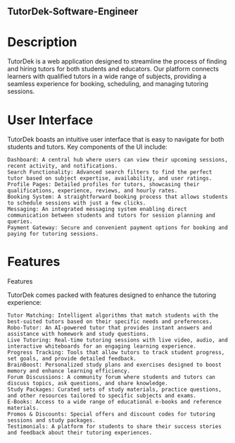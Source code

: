 ## TutorDek-Software-Engineer


# Description

TutorDek is a web application designed to streamline the process of finding and hiring tutors for both students and educators. Our platform connects learners with qualified tutors in a wide range of subjects, providing a seamless experience for booking, scheduling, and managing tutoring sessions.

# User Interface

TutorDek boasts an intuitive user interface that is easy to navigate for both students and tutors. Key components of the UI include:

    Dashboard: A central hub where users can view their upcoming sessions, recent activity, and notifications.
    Search Functionality: Advanced search filters to find the perfect tutor based on subject expertise, availability, and user ratings.
    Profile Pages: Detailed profiles for tutors, showcasing their qualifications, experience, reviews, and hourly rates.
    Booking System: A straightforward booking process that allows students to schedule sessions with just a few clicks.
    Messaging: An integrated messaging system enabling direct communication between students and tutors for session planning and queries.
    Payment Gateway: Secure and convenient payment options for booking and paying for tutoring sessions.

# Features

Features

TutorDek comes packed with features designed to enhance the tutoring experience:

    Tutor Matching: Intelligent algorithms that match students with the best-suited tutors based on their specific needs and preferences.
    Robo-Tutor: An AI-powered tutor that provides instant answers and assistance with homework and study questions.
    Live Tutoring: Real-time tutoring sessions with live video, audio, and interactive whiteboards for an engaging learning experience.
    Progress Tracking: Tools that allow tutors to track student progress, set goals, and provide detailed feedback.
    BrainBoost: Personalized study plans and exercises designed to boost memory and enhance learning efficiency.
    Forum Discussions: A community forum where students and tutors can discuss topics, ask questions, and share knowledge.
    Study Packages: Curated sets of study materials, practice questions, and other resources tailored to specific subjects and exams.
    E-Books: Access to a wide range of educational e-books and reference materials.
    Promos & Discounts: Special offers and discount codes for tutoring sessions and study packages.
    Testimonials: A platform for students to share their success stories and feedback about their tutoring experiences.


